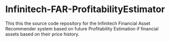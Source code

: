 # Infinitech-FAR-ProfitabilityEstimator
This this the source code repository for the Infinitech Financial Asset Recommender system based on future Profitability Estimation if financial assets based on their price history.
